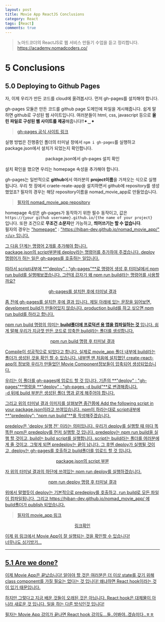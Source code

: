 ```yaml
---
layout: post
title: Movie App ReactJS Conclusions
category: React
tags: [React]
comments: true
---
```


> 노마드코더의 ReactJS로 웹 서비스 만들기 수업을 듣고 정리합니다. <https://academy.nomadcoders.co/>

# 5 Conclusions

## 5.0 Deploying to Github Pages

자, 이제 우리가 만든 코드를 cloud에 올려봅시다. 먼저 gh-pages를 설치해야 합니다. 

gh-pages 모듈은 만든 코드를 github page 도메인에 파일을 게시해줍니다. 쉽게 말하면 github로 구성된 웹 사이트입니다. 여러분들이 html, css, javascript 등으로 **올린 파일로 구성된 웹 사이트를 제공**해줍니다!!✦‿✦  

> [gh-pages 공식 사이트 링크](https://www.npmjs.com/package/gh-pages)  

실행 방법은 진행중인 폴더의 터미널 창에서 `npm i gh-pages`를 실행하고 package.json에서 설치가 되었는지 확인합니다.  

<center>
<figure>
<img src="/assets/post-img/react/nomad_react_5-18.jpg" alt="">
<figcaption>package.json에서 gh-pages 설치 확인</figcaption>
</figure>
</center>

설치 확인을 했으면 우리는 homepage 속성을 추가해야 합니다.  

gh-pages는 일반적으로 **github**에서 여러분의 **project이름**을 가져오는 식으로 실행됩니다. 우리 첫 장에서 craete-reate-app을 설치하면서 github에 repository를 생성했었죠? 필자의 경우는 해당 repository이름을 nomad_movie_app로 만들었습니다.  

> [필자의 nomad_movie_app repository](https://github.com/hjban-dev/nomad_movie_app)  

homepage 속성은 gh-pages가 동작하기 위한 필수 동작이고, 값은  
`https://{your github username}.github.io/{the name of your project}`   
입니다. 또한 조건으로 **무조건 소문자**만 가능하고, **띄어쓰기는 할 수 없습니다**.  
필자의 경우는 <u>"homepage"</u> : <u>"https://hjban-dev.github.io/nomad_movie_app/"</u> 입니다.  

그 다음 단계는 명령어 2개를 추가해야 합니다.  
package.json의 script부분에 deploy라는 명령어를 추가하여 주겠습니다. deploy 명령어가 하는 일은 gh-pages를 호출하는 일입니다.  

따라서 script내부에 **"deploy" : "gh-pages"**로 명령어 생성 후 터미널에서 npm run build를 실행해보겠습니다. 그런데 갑자기 왜 npm run build라는 명령어를 사용할까요?

<center>
<figure>
<img src="/assets/post-img/react/nomad_react_5-20.jpg" alt="">
<figcaption>gh-pages를 설치한 후에 터미널 결과</figcaption>
</figure>
</center>

좀 전에 gh-pages를 설치한 후에 결과 입니다. 제일 아래에 있는 문장을 읽어보면, develoment build가 만들어있지 않습니다. production build를 하고 싶으면 npm run build를 하라고 합니다.  

npm run build 명령의 의미는 **build폴더에 프로덕션 용 앱을 컴파일하는 것** 입니다. 쉽게 말해 우리가 지금껏 만든 코드로 압축한 build라는 폴더를 생성합니다.

<center>
<figure>
<img src="/assets/post-img/react/nomad_react_5-19.jpg" alt="">
<figcaption>npm run build 명령 후 터미널 결과</figcaption>
</figure>
</center>

Compile이 성공적으로 되었다고 합니다. 실제로 movie_app 폴더 내부에 build라는 폴더가 생성된 것을 확인 할 수 있습니다. 내부엔 맨 처음에 설치했던 create-react-app의 정보와 우리가 만들었던 Movie Component정보들이 압축되어 생성되었습니다.

우리는 이 폴더를 gh-pages에 업로드 할 것 입니다. 기존의 **"deploy" : "gh-pages"**명령을 **"deploy" : "gh-pages -d build"**로 변경해줍니다.   
-d 뒤에 build 부분은 생성된 폴더 명과 같게 해주어야 합니다.

그리고 위의 터미널 결과 이미지를 살펴보면 중간쯤에 <u>Add the following script in your package.json</u>이라고 쓰여있습니다. npm이 하라는대로 script내부에 **"predeploy": "npm run build"**를 작성해주겠습니다.  

predeloy은 'deploy 실행 전' 이라는 의미입니다. 우리가 deploy를 실행할 때 마다 똑똑한 npm은 predeploy를 먼저 실행할 것 입니다. predeploy는 npm run build을 실행 할 것이고, build는 build script를 실행합니다. script는 build라는 폴더를 여러분에게 줄 것이고, 그렇게 되면 predeploy는 끝이 납니다. 그 후엔 deploy가 실행될 것이고, deploy는 gh-pages를 호출하고 build폴더를 업로드 할 것 입니다.

<center>
<figure>
<img src="/assets/post-img/react/nomad_react_5-21.jpg" alt="">
<figcaption>package.json의 script 부분</figcaption>
</figure>
</center>

자 위의 터미널 결과의 하단에 쓰여있는 npm run deploy를 실행하겠습니다.

<center>
<figure>
<img src="/assets/post-img/react/nomad_react_5-22.jpg" alt="">
<figcaption>npm run deploy 명령 후 터미널 결과</figcaption>
</figure>
</center>

위에서 말했듯이 deploy는 기본적으로 predeploy를 호출하고, run build로 모든 파일이 컴파일됩니다. 그리고 https://hjban-dev.github.io/nomad_movie_app/ 에 build폴더가 publish 되었습니다.


> [필자의 movie_app 링크](https://hjban-dev.github.io/nomad_movie_app/)

<center>
<figure>
<img src="/assets/post-img/react/nomad_react_5-23.jpg" alt="">
<figcaption>링크확인</figcaption>
</figure>
</center>

이제 위 링크에서 Movie App이 잘 실행되는 것을 확인할 수 있습니다!  
너무나도 싱기방기...

----

## 5.1 Are we done?

이제 Movie App은 끝났습니다! 알아야 할 것은 여러분은 더 이상 state를 갖기 위해 class component를 가질 필요는 없다는 것 입니다! 왜냐하면 React hook이라는 것이 있기 때문입니다.  

하지만 그렇다고 지금 배운 것들이 오래된 것은 아닙니다. React hook은 대체물이 아니라 새로운 것 입니다. 일을 하는 다른 방식인것 입니다!  

필자는 Movie App 강의가 끝나면 React hook 강의도...들..어봐야..겠슴미다..ㅎㅎ
